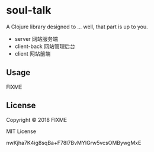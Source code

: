 # soul-talk

A Clojure library designed to ... well, that part is up to you.

* server 网站服务端
* client-back 网站管理后台
* client 网站前端

## Usage

FIXME

## License

Copyright © 2018 FIXME

MIT License

nwKjha7K4ig8sqBa+F78I7BvMYlGrw5vcsOMBywgMxE